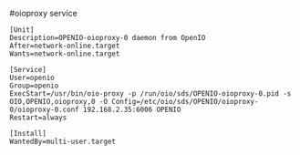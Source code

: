 #oioproxy service    

    [Unit]  
    Description=OPENIO-oioproxy-0 daemon from OpenIO  
    After=network-online.target
    Wants=network-online.target  
  
    [Service]  
    User=openio  
    Group=openio  
    ExecStart=/usr/bin/oio-proxy -p /run/oio/sds/OPENIO-oioproxy-0.pid -s OIO,OPENIO,oioproxy,0 -O Config=/etc/oio/sds/OPENIO/oioproxy-0/oioproxy-0.conf 192.168.2.35:6006 OPENIO  
    Restart=always  
  
    [Install]  
    WantedBy=multi-user.target  
